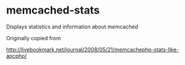 memcached-stats
===============

Displays statistics and information about memcached

Originally copied from

http://livebookmark.net/journal/2008/05/21/memcachephp-stats-like-apcphp/
